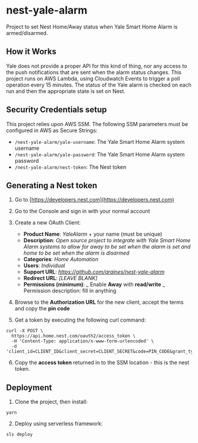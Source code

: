 # nest-yale-alarm

Project to set Nest Home/Away status when Yale Smart Home Alarm is armed/disarmed.

## How it Works

Yale does not provide a proper API for this kind of thing, nor any access to the push notifications that are sent when the alarm status changes. This project runs on AWS Lambda, using Cloudwatch Events to trigger a poll operation every 15 minutes. The status of the Yale alarm is checked on each run and then the appropriate state is set on Nest.

## Security Credentials setup

This project relies upon AWS SSM. The following SSM parameters must be configured in AWS as Secure Strings:

- `/nest-yale-alarm/yale-username`: The Yale Smart Home Alarm system username
- `/nest-yale-alarm/yale-password`: The Yale Smart Home Alarm system password
- `/nest-yale-alarm/nest-token`: The Nest token

## Generating a Nest token

1. Go to [https://developers.nest.com](https://developers.nest.com)

2. Go to the Console and sign in with your normal account

3. Create a new OAuth Client:

   - **Product Name**: _YaleAlarm_ + your name (must be unique)
   - **Description**: _Open source project to integrate with Yale Smart Home Alarm systems to allow for away to be set when the alarm is set and home to be set when the alarm is disarmed_
   - **Categories**: _Home Automation_
   - **Users**: _Individual_
   - **Support URL**: _https://github.com/araines/nest-yale-alarm_
   - **Redirect URL**: _[LEAVE BLANK]_
   - **Permissions (minimum)**:
     _ Enable **Away** with **read/write**
     _ Permission description: fill in anything

4. Browse to the **Authorization URL** for the new client, accept the terms and copy the **pin code**

5. Get a token by executing the following curl command:

```
curl -X POST \
  https://api.home.nest.com/oauth2/access_token \
  -H 'Content-Type: application/x-www-form-urlencoded' \
  -d 'client_id=CLIENT_ID&client_secret=CLIENT_SECRET&code=PIN_CODE&grant_type=authorization_code'
```

6. Copy the **access token** returned in to the SSM location - this is the nest token.

## Deployment

1. Clone the project, then install:

```
yarn
```

2. Deploy using serverless framework:

```
sls deploy
```
